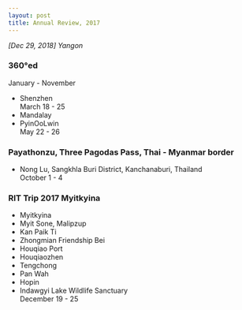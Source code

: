 ```yaml
---
layout: post
title: Annual Review, 2017
---
```


*[Dec 29, 2018] Yangon* 
### 360°ed  
January - November  

- Shenzhen  
March 18 - 25 
- Mandalay 
- PyinOoLwin  
May 22 - 26

###  Payathonzu, Three Pagodas Pass, Thai - Myanmar border
- Nong Lu, Sangkhla Buri District, Kanchanaburi, Thailand  
October 1 - 4

### RIT Trip 2017 Myitkyina 
- Myitkyina 
- Myit Sone, Malipzup 
- Kan Paik Ti 
- Zhongmian Friendship Bei 
- Houqiao Port 
- Houqiaozhen 
- Tengchong 
- Pan Wah 
- Hopin 
- Indawgyi Lake Wildlife Sanctuary  
December 19 - 25 